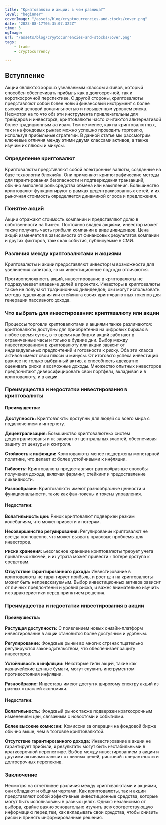 ```yaml
---
title: "Криптовалюты и акции: в чем разница?"
level: "beginner"
coverImage: "/assets/blog/cryptocurrencies-and-stocks/cover.png"
date: "2023-08-17T05:35:07.322Z"
time: 3
ogImage:
url: "/assets/blog/cryptocurrencies-and-stocks/cover.png"
tags:
    - trade
    - cryptocurrency

---
```

## Вступление
Акции являются хорошо узнаваемым классом активов, который способен обеспечивать прибыль как в долгосрочной, так и короткосрочной перспективе. С другой стороны, криптовалюты представляют собой более новый финансовый инструмент с более высокой ценовой волатильностью и повышенным уровнем риска. Несмотря на то что оба эти инструмента привлекательны для трейдеров и инвесторов, криптовалюты часто считаются альтернативой более традиционным активам. Тем не менее, как на криптовалютных, так и на фондовых рынках можно успешно проводить торговлю, используя прибыльные стратегии. В данной статье мы рассмотрим ключевые отличия между этими двумя классами активов, а также изучим их плюсы и минусы.
### Определение криптовалют
Криптовалюты представляют собой электронные валюты, созданные на базе технологии блокчейн. Они применяют криптографические методы для гарантирования безопасности и подтверждения транзакций, обычно выполняя роль средства обмена или накопления. Большинство криптовалют функционируют в рамках децентрализованных сетей, и их рыночная стоимость определяется динамикой спроса и предложения.

### Понятие акций
Акции отражают стоимость компании и представляют долю в собственности на бизнес. Постоянно владея акциями, инвестор может также получать часть прибыли компании в виде дивидендов. Цена акций изменяется в зависимости от финансовых результатов компании и других факторов, таких как события, публикуемые в СМИ.
### Различия между криптовалютами и акциями
Криптовалюты и акции предоставляют инвесторам возможности для увеличения капитала, но их инвестиционные подходы отличаются.

Противоположность акций, инвестирование в криптовалюты не подразумевает владение долей в проектах. Инвесторы в криптовалюты также не получают традиционных дивидендов; они могут использовать методы одалживания или стейкинга своих криптовалютных токенов для генерации пассивного дохода.
### Что выбрать для инвестирования: криптовалюту или акции
Процессы торговли криптовалютами и акциями также различаются: криптовалюты доступны для приобретения на цифровых биржах в любое время суток, в то время как биржи акций работают в ограниченные часы и только в будние дни.
Выбор между инвестированием в криптовалюту или акции зависит от индивидуальных предпочтений и готовности к риску. Оба эти класса активов имеют свои плюсы и минусы. От итогового успеха инвестиций важнее не только выбранный актив, а способность адекватно оценивать риски и возможные доходы. Множество опытных инвесторов предпочитают диверсифицировать свои портфели, вкладывая и в криптовалюту, и в акции.
### Преимущества и недостатки инвестирования в криптовалюты

#### Преимущества:

**Доступность:** Криптовалюты доступны для людей со всего мира с подключением к интернету.

**Децентрализация:** Большинство криптовалютных систем децентрализованы и не зависят от центральных властей, обеспечивая защиту от цензуры и контроля.

**Стойкость к инфляции:** Криптовалюты менее подвержены монетарной политике, что делает их более устойчивыми к инфляции.

**Гибкость:** Криптовалюты предоставляют разнообразные способы получения дохода, включая фарминг, стейкинг и предоставление ликвидности.

**Разнообразие:** Криптовалюты имеют разнообразные ценности и функциональности, такие как фан-токены и токены управления.
#### Недостатки:

**Волатильность цен:** Рынок криптовалют подвержен резким колебаниям, что может привести к потерям.

**Несовершенство регулирования:** Регулирование криптовалют не всегда полноценно, что может вызвать правовые проблемы для инвесторов.

**Риски хранения:** Безопасное хранение криптовалюты требует учета приватных ключей, и их утрата может привести к потере доступа к средствам.

**Отсутствие гарантированного дохода:** Инвестирование в криптовалюты не гарантирует прибыль, и рост цен на криптовалюты может быть непредсказуемым.
Выбор инвестиционных активов зависит от личных предпочтений и уровня риска, и важно внимательно изучить их характеристики перед принятием решения.

### Преимущества и недостатки инвестирования в акции

#### Преимущества:

**Растущая доступность:** С появлением новых онлайн-платформ инвестирование в акции становится более доступным и удобным.

**Регулирование:** Фондовые рынки во многих странах тщательно регулируются законодательством, что обеспечивает защиту инвесторов.

**Устойчивость к инфляции:** Некоторые типы акций, такие как казначейские ценные бумаги, могут служить инструментом противостояния инфляции.

**Разнообразие:** Инвесторы имеют доступ к широкому спектру акций из разных отраслей экономики.

#### Недостатки:

**Волатильность:** Фондовый рынок также подвержен краткосрочным изменениям цен, связанным с новостями и событиями.

**Более высокие комиссии:** Комиссии за операции на фондовой бирже обычно выше, чем в торговле криптовалютой.

**Отсутствие гарантированного дохода:** Инвестирование в акции не гарантирует прибыли, и результаты могут быть нестабильными в краткосрочной перспективе.
Выбор между инвестированием в акции и другими активами зависит от личных целей, рисковой толерантности и долгосрочных перспектив.
### Заключение

Несмотря на отчетливые различия между криптовалютами и акциями, они обладают и общими чертами. Как криптовалюты, так и акции представляют собой эффективные инвестиционные средства, которые могут быть использованы в разных целях. Однако независимо от выбора, крайне важно основательно изучить всю соответствующую информацию перед тем, как вкладывать свои средства, чтобы снизить риски и принять информированные решения.